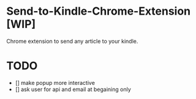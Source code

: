 # Send-to-Kindle-Chrome-Extension [WIP]

Chrome extension to send any article to your kindle.

# TODO
- [] make popup more interactive
- [] ask user for api and email at begaining only